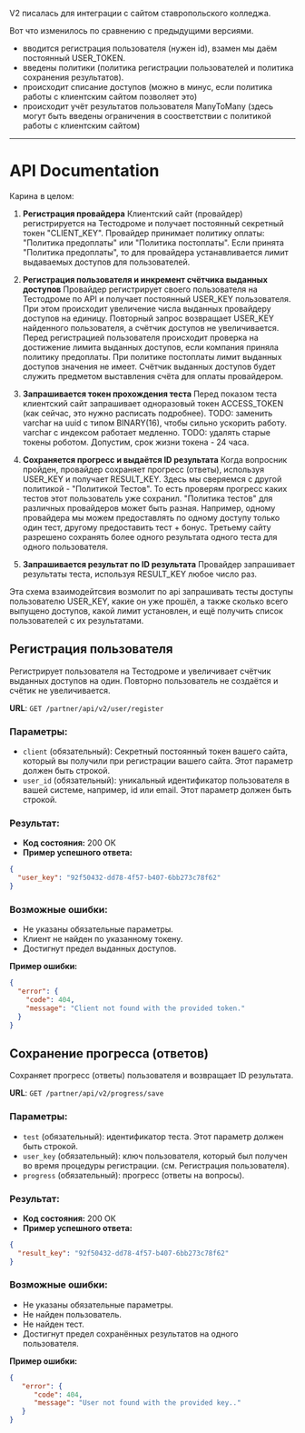V2 писалась для интеграции с сайтом ставропольского колледжа.

Вот что изменилось по сравнению с предыдущими версиями.

- вводится регистрация пользователя (нужен id), взамен мы даём постоянный USER_TOKEN.
- введены политики (политика регистрации пользователей и политика сохранения результатов).
- происходит списание доступов (можно в минус, если политика работы с клиентским сайтом позволяет это)
- происходит учёт результатов пользователя ManyToMany (здесь могут быть введены ограничения в соостветствии с
  политикой работы с клиентским сайтом)

---

# API Documentation

Карина в целом:

1. **Регистрация провайдера**
   Клиентский сайт (провайдер) регистрируется на Тестодроме и получает постоянный
   секретный токен "CLIENT_KEY".
   Провайдер принимает политику оплаты: "Политика предоплаты" или "Политика постоплаты".
   Если принята "Политика предоплаты", то для провайдера устанавливается лимит выдаваемых доступов для пользователей.

2. **Регистрация пользователя и инкремент счётчика выданных доступов**
   Провайдер регистрирует своего пользователя на Тестодроме по API и получает постоянный USER_KEY пользователя.
   При этом происходит увеличение числа выданных провайдеру доступов на единицу.
   Повторный запрос возвращает USER_KEY найденного пользователя, а счётчик доступов не увеличивается.
   Перед регистрацией пользователя происходит проверка на достижение лимита выданных доступов,
   если компания приняла политику предоплаты.
   При политике постоплаты лимит выданных доступов значения не имеет. Счётчик выданных доступов будет служить предметом
   выставления счёта для оплаты провайдером.

3. **Запрашивается токен прохождения теста**
   Перед показом теста клиентский сайт запрашивает одноразовый токен ACCESS_TOKEN (как сейчас, это нужно расписать
   подробнее).
   TODO: заменить varchar на uuid с типом BINARY(16), чтобы сильно ускорить работу. varchar с индексом работает
   медленно.
   TODO: удалять старые токены роботом. Допустим, срок жизни токена - 24 часа.

4. **Сохраняется прогресс и выдаётся ID результата**
   Когда вопросник пройден, провайдер сохраняет прогресс (ответы), используя USER_KEY и получает RESULT_KEY.
   Здесь мы сверяемся с другой политикой - "Политикой Тестов". То есть проверям прогресс каких тестов этот пользователь
   уже сохранил.
   "Политика тестов" для различных провайдеров может быть разная. Например, одному провайдера мы можем предоставлять по
   одному доступу только один тест, другому предоставить тест + бонус. Третьему сайту разрешено сохранять более одного
   результата одного теста для одного пользователя.

5. **Запрашивается результат по ID результата**
   Провайдер запрашивает результаты теста, используя RESULT_KEY любое число раз.

Эта схема взаимодейтсвия возмолит по api запрашивать тесты доступы пользователю USER_KEY, какие он уже прошёл,
а также сколько всего выпущено доступов, какой лимит установлен, и ещё получить список пользователей с их результатами.

## Регистрация пользователя

Регистрирует пользователя на Тестодроме и увеличивает счётчик выданных доступов на один. Повторно пользователь не
создаётся и счётик не увеличивается.

**URL**: `GET /partner/api/v2/user/register`

### Параметры:

- `client` (обязательный): Секретный постоянный токен вашего сайта, который вы получили при регистрации вашего сайта.
  Этот параметр должен быть строкой.
- `user_id` (обязательный): уникальный идентификатор пользователя в вашей системе, например, id или email. Этот параметр
  должен быть строкой.

### Результат:

- **Код состояния:** 200 ОК
- **Пример успешного ответа:**

```json
{
  "user_key": "92f50432-dd78-4f57-b407-6bb273c78f62"
}
```

### Возможные ошибки:

- Не указаны обязательные параметры.
- Клиент не найден по указанному токену.
- Достигнут предел выданных доступов.

**Пример ошибки:**

```json
{
  "error": {
    "code": 404,
    "message": "Client not found with the provided token."
  }
}
```

## Сохранение прогресса (ответов)

Сохраняет прогресс (ответы) пользователя и возвращает ID результата.

**URL**: `GET /partner/api/v2/progress/save`

### Параметры:

- `test` (обязательный): идентификатор теста. Этот параметр должен быть строкой.
- `user_key` (обязательный): ключ пользователя, который был получен во время процедуры регистрации. (см. Регистрация
  пользователя).
- `progress` (обязательный): прогресс (ответы на вопросы).

### Результат:

- **Код состояния:** 200 ОК
- **Пример успешного ответа:**

```json
{
  "result_key": "92f50432-dd78-4f57-b407-6bb273c78f62"
}
```

### Возможные ошибки:

- Не указаны обязательные параметры.
- Не найден пользователь.
- Не найден тест.
- Достигнут предел сохранённых результатов на одного пользователя.

**Пример ошибки:**

```json
{
   "error": {
      "code": 404,
      "message": "User not found with the provided key.."
   }
}
```
